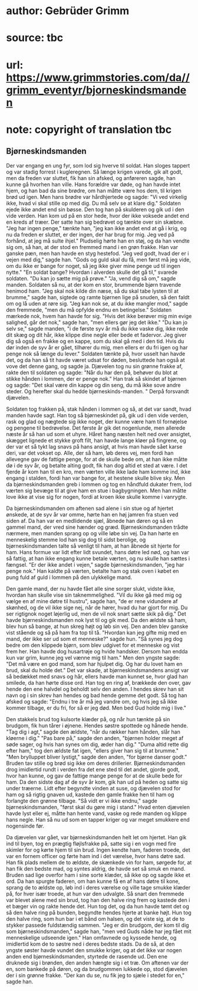 # author: Gebrüder Grimm
# source: tbc
# url: https://www.grimmstories.com/da//grimm_eventyr/bjorneskindsmanden
# note: copyright of translation tbc

## Bjørneskindsmanden 

Der var engang en ung fyr, som lod sig hverve til soldat. Han sloges
tappert og var stadig forrest i kugleregnen. Så længe krigen varede, gik
alt godt, men da freden var sluttet, fik han sin afsked, og anføreren
sagde, han kunne gå hvorhen han ville. Hans forældre var døde, og han
havde intet hjem, og han bad da sine brødre, om han måtte være hos dem,
til krigen brød ud igen. Men hans brødre var hårdhjertede og sagde: "Vi
ved virkelig ikke, hvad vi skal stille op med dig. Du må selv se at
klare dig." Soldaten ejede ikke andet end sin bøsse. Den tog han på
skulderen og gik ud i den vide verden. Han kom ud på en stor hede, hvor
der ikke voksede andet end en kreds af træer. Der satte han sig bedrøvet
og tænkte over sin skæbne. "Jeg har ingen penge," tænkte han, "jeg
kan ikke andet end at gå i krig, og nu da freden er sluttet, er der
ingen, der har brug for mig. Jeg ved på forhånd, at jeg må sulte
ihjel." Pludselig hørte han en støj, og da han vendte sig om, så han,
at der stod en fremmed mand i en grøn frakke. Han var ganske pæn, men
han havde en styg hestefod. "Jeg ved godt, hvad der er i vejen med
dig," sagde han. "Gods og guld skal du få, men først må jeg vide, om
du ikke er bange for noget, så jeg ikke giver mine penge ud til ingen
nytte." "En soldat bange? Hvordan i alverden skulle det gå til,"
svarede soldaten. "Du kan jo sætte mig på prøve." "Ja, vend dig så
om," sagde manden. Soldaten så nu, at der kom en stor, brummende bjørn
travende henimod ham. "Jeg skal nok kilde din næse, så du skal tabe
lysten til at brumme," sagde han, sigtede og ramte bjørnen lige på
snuden, så den faldt om og lå uden at røre sig. "Jeg kan nok se, at du
ikke mangler mod," sagde den fremmede, "men du må opfylde endnu en
betingelse." Soldaten mærkede nok, hvem han havde for sig. "Hvis det
ikke berøver mig min evige salighed, går det nok," sagde han, "men
ellers gør jeg det ikke." "Du kan jo selv se," sagde manden, "i de
første syv år må du ikke vaske dig, ikke rede dit skæg og dit hår, ikke
klippe dine negle eller bede et fadervor. Jeg giver dig så også en
frakke og en kappe, som du skal gå med i den tid. Hvis du dør inden de
syv år er gået, tilhører du mig, men ellers er du fri igen og har penge
nok så længe du lever." Soldaten tænkte på, hvor usselt han havde det,
og da han så tit havde været udsat for døden, besluttede han også at
vove det denne gang, og sagde ja. Djævelen tog nu sin grønne frakke af,
rakte den til soldaten og sagde: "Når du har den på, behøver du blot at
stikke hånden i lommen, der er penge nok." Han trak så skindet af
bjørnen og sagde: "Det skal være din kappe og din seng, du må ikke sove
andre steder. Og herefter skal du hedde bjørneskinds-manden. " Derpå
forsvandt djævelen.

Soldaten tog frakken på, stak hånden i lommen og så, at det var sandt,
hvad manden havde sagt. Han tog så bjørneskindet på, gik ud i den vide
verden, rask og glad og nægtede sig ikke noget, der kunne være ham til
fornøjelse og pengene til bedrøvelse. Det første år gik det nogenlunde,
men allerede næste år så han ud som et uhyre. Håret hang næsten helt ned
over ansigtet, skægget lignede et stykke groft filt, han havde lange
kløer på fingrene, og der var et så tykt lag snavs på hans ansigt, at
hvis man havde sået karse deri, var det vokset op. Alle, der så ham, løb
deres vej, men fordi han allevegne gav de fattige penge, for at de
skulle bede om, at han ikke måtte dø i de syv år, og betalte alting
godt, fik han dog altid et sted at være. I det fjerde år kom han til en
kro, men værten ville ikke lade ham komme ind, ikke engang i stalden,
fordi han var bange for, at hestene skulle blive sky. Men da
bjørneskindsmanden greb i lommen og tog en håndfuld dukater frem, lod
værten sig bevæge til at give ham en stue i bagbygningen. Men han måtte
love ikke at vise sig for nogen, fordi at kroen ikke skulle komme i
vanrygte.

Da bjørneskindsmanden om aftenen sad alene i sin stue og af hjertet
ønskede, at de syv år var omme, hørte han en høj jamren fra stuen ved
siden af. Da han var en medlidende sjæl, åbnede han døren og så en
gammel mand, der vred sine hænder og græd. Bjørneskindsmanden trådte
nærmere, men manden sprang op og ville løbe sin vej. Da han hørte en
menneskelig stemme lod han sig dog til sidst berolige, og
bjørneskindsmanden talte så venligt til ham, at han åbnede sit hjerte
for ham. Hans formue var lidt efter lidt svundet, hans døtre led nød, og
han var så fattig, at han ikke engang kunne betale værten, og nu skulle
han sættes i fængsel. "Er der ikke andet i vejen," sagde
bjørneskindsmanden, "jeg har penge nok." Han kaldte på værten, betalte
ham og stak oven i købet en pung fuld af guld i lommen på den ulykkelige
mand.

Den gamle mand, der nu havde fået alle sine sorger slukt, vidste ikke,
hvordan han skulle vise sin taknemmelighed. "Vil du ikke gå med mig og
vælge en af mine døtre til hustru", sagde han, "de er rene vidundere
af skønhed, og de vil ikke sige nej, når de hører, hvad du har gjort for
mig. Du ser rigtignok noget løjerlig ud, men de vil nok snart sætte skik
på dig." Det havde bjørneskindsmanden nok lyst til og gik med. Da den
ældste så ham, blev hun så bange, at hun skreg højt og løb sin vej. Den
anden blev ganske vist stående og så på ham fra top til tå. "Hvordan
kan jeg gifte mig med en mand, der ikke ser ud som et menneske?" sagde
hun. "Så synes jeg dog bedre om den klippede bjørn, som blev udgivet
for et menneske og vist frem her. Han havde dog husartrøje og hvide
handsker. Dersom han endda kun var grim, kunne jeg vel vænne mig til
ham." Men den yngste sagde: "Det må være en god mand, som har hjulpet
dig. Og har du lovet ham en brud, skal du holde det." Det var skade, at
bjørneskindsmandens ansigt var så bedækket med snavs og hår, ellers
havde man kunnet se, hvor glad han smilede, da han hørte disse ord. Han
tog en ring af, brækkede den over, gav hende den ene halvdel og beholdt
selv den anden. I hendes skrev han sit navn og i sin skrev han hendes og
bad hende gemme det godt. Så tog han afsked og sagde: "Endnu i tre år
må jeg vandre om, og hvis jeg så ikke kommer tilbage, er du fri, for så
er jeg død. Men bed Gud holde mig i live."

Den stakkels brud tog kulsorte klæder på, og når hun tænkte på sin
brudgom, fik hun tårer i øjnene. Hendes søstre spottede og hånede hende.
"Tag dig i agt," sagde den ældste, "når du rækker ham hånden, slår
han kløerne i dig." "Pas bare på," sagde den anden, "bjørnen holder
meget af søde sager, og hvis han synes om dig, æder han dig." "Duma
altid rette dig efter ham," tog den ældste fat igen, "ellers giver han
sig til at brumme." "Men brylluppet bliver lystigt," sagde den anden,
"for bjørne danser godt." Bruden tav stille og brød sig ikke om deres
drillerier. Bjørneskindsmanden drog imidlertid rundt i verden fra det
ene sted til det andet, gjorde godt, hvor han kunne, og gav de fattige
mange penge for at de skulle bede for ham. Da den sidste dag af de syv
år kom, gik han ud på heden og satte sig under træerne. Lidt efter
begyndte vinden at suse, og djævelen stod for ham og så rigtig gnaven
ud, kastede den gamle frakke hen til ham og forlangte den grønne
tilbage. "Så vidt er vi ikke endnu," sagde bjørneskindsmanden, "først
skal du gøre mig i stand." Hvad enten djævelen havde lyst eller ej,
måtte han hente vand, vaske og rede manden og klippe hans negle. Han så
nu ud som en tapper kriger og var meget smukkere end nogensinde før.

Da djævelen var gået, var bjørneskindsmanden helt let om hjertet. Han
gik ind til byen, tog en prægtig fløjlsfrakke på, satte sig i en vogn
med fire skimler for og kørte hjem til sin brud. Ingen kendte ham,
faderen troede, det var en fornem officer og førte ham ind i det
værelse, hvor hans døtre sad. Han fik plads mellem de to ældste, de
skænkede vin for ham, sørgede for, at han fik den bedste mad, og syntes
aldrig, de havde set så smuk en mand. Bruden sad lige overfor ham i sine
sorte klæder, så ikke op og sagde ikke et ord. Da han spurgte faderen,
om han kunne få en af hans døtre til kone, sprang de to ældste op, løb
ind i deres værelse og ville tage smukke klæder på, for hver især
troede, at hun var den udvalgte. Så snart den fremmede var blevet alene
med sin brud, tog han den halve ring frem og kastede den i et bæger vin
og rakte hende det. Hun tog det, og da hun havde tømt det og så den
halve ring på bunden, begyndte hendes hjerte at banke højt. Hun tog den
halve ring, som hun bar i et bånd om halsen, og det viste sig, at de to
stykker passede fuldstændig sammen. "Jeg er din brudgom, der kom til
dig som bjørneskindsmanden," sagde han, "men ved Guds nåde har jeg
fået mit menneskelige udseende igen." Han omfavnede og kyssede hende,
og imidlertid kom de to søstre ned i deres bedste stads. Da de så, at
den yngste søster havde vundet den smukke kriger, og at det ikke var
nogen anden end bjørneskindsmanden, styrtede de rasende ud. Den ene
druknede sig i brønden, den anden hængte sig i et træ. Om aftenen var
der en, som bankede på døren, og da brudgommen lukkede op, stod djævelen
der i sin grønne frakke. "Der kan du se, nu fik jeg to sjæle i stedet
for en," sagde han.

